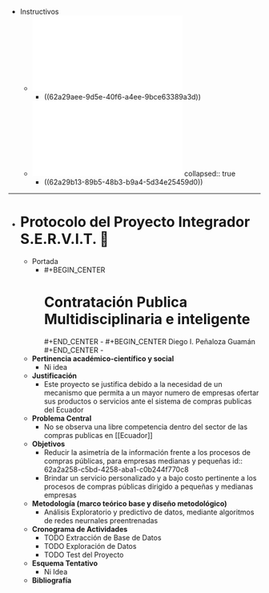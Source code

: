 - Instructivos
	- ![Instructivo-General-Para-Modalidad-de-Titulacin--Abril-2017.pdf](../assets/Instructivo-General-Para-Modalidad-de-Titulacin--Abril-2017_1654823325948_0.pdf)
		- ((62a29aee-9d5e-40f6-a4ee-9bce63389a3d))
	- ![Instructivo-de-Titulacin-FCEA--20-diciembre-2021.pdf](../assets/Instructivo-de-Titulacin-FCEA--20-diciembre-2021_1654823450541_0.pdf)
	  collapsed:: true
		- ((62a29b13-89b5-48b3-b9a4-5d34e25459d0))
- ---
- # Protocolo del Proyecto Integrador S.E.R.V.I.T. 🤖
	- Portada
		- #+BEGIN_CENTER
		  <h1> Contratación Publica Multidisciplinaria e inteligente </h1>
		  #+END_CENTER
			- #+BEGIN_CENTER
			   Diego  I. Peñaloza Guamán
			  #+END_CENTER
			-
	- **Pertinencia académico-científico y social**
		- Ni idea
	- **Justificación**
		- Este proyecto se justifica debido  a la necesidad de un mecanismo que permita a un mayor numero de empresas ofertar sus productos o servicios ante el sistema de compras publicas del Ecuador
	- **Problema Central**
		- No se observa una libre competencia dentro del sector de las compras publicas en [[Ecuador]]
	- **Objetivos**
		- Reducir la asimetría de la información frente a los procesos de compras públicas, para empresas medianas y pequeñas
		  id:: 62a2a258-c5bd-4258-aba1-c0b244f770c8
		- Brindar un servicio personalizado y a bajo costo pertinente a los procesos de compras públicas dirigido a pequeñas y medianas empresas
	- **Metodología (marco teórico base y diseño metodológico)**
		- Análisis Exploratorio y predictivo de datos, mediante algoritmos de redes neurnales preentrenadas
	- **Cronograma de Actividades**
		- TODO Extracción de Base de Datos
		- TODO Exploración de Datos
		- TODO Test del Proyecto
	- **Esquema Tentativo**
		- Ni Idea
	- **Bibliografía**
